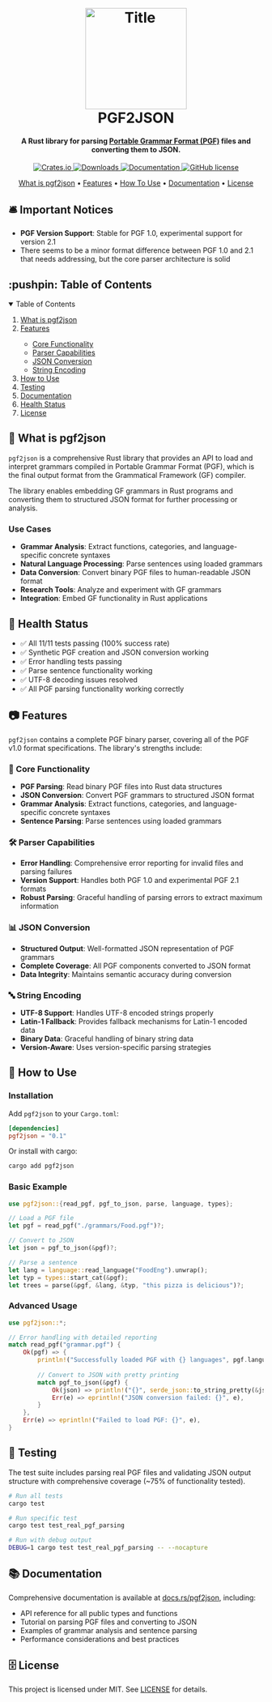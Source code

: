<a href="" id="topofpage"></a>
<h1 align="center">
  <br>
  <a href="https://www.cryptopatrick.com/projects/pgf2json">
    <img 
      src="https://github.com/cryptopatrick/factory/blob/master/img/100days/pgf2json.png" 
      alt="Title" 
      width="200"
    />
  </a>
  <br>
  PGF2JSON
  <br>
</h1>

<h4 align="center">
  A Rust library for parsing <a href="https://www.grammaticalframework.org/" target="_blank">Portable Grammar Format (PGF)</a> files and converting them to JSON.
</h4>

<p align="center">
  <a href="https://crates.io/crates/pgf2json" target="_blank">
    <img src="https://img.shields.io/crates/v/pgf2json" alt="Crates.io"/>
  </a>
  <a href="https://crates.io/crates/pgf2json" target="_blank">
    <img src="https://img.shields.io/crates/d/pgf2json" alt="Downloads"/>
  </a>
  <a href="https://docs.rs/pgf2json" target="_blank">
    <img src="https://docs.rs/pgf2json/badge.svg" alt="Documentation"/>
  </a>
  <a href="LICENSE" target="_blank">
    <img src="https://img.shields.io/github/license/sulu/sulu.svg" alt="GitHub license"/>
  </a>
</p>

<p align="center">
  <a href="#what-is-pgf2json">What is pgf2json</a> •
  <a href="#features">Features</a> •
  <a href="#how-to-use">How To Use</a> •
  <a href="#documentation">Documentation</a> •
  <a href="#license">License</a>
</p>

## 🛎 Important Notices
* **PGF Version Support**: Stable for PGF 1.0, experimental support for version 2.1
* There seems to be a minor format difference between PGF 1.0 and 2.1 that needs addressing, but the core parser architecture is solid

<!-- TABLE OF CONTENTS -->
<h2 id="table-of-contents"> :pushpin: Table of Contents</h2>

<details open="open">
  <summary>Table of Contents</summary>
  <ol>
    <li><a href="#what-is-pgf2json">What is pgf2json</a></li>
    <li><a href="#features">Features</a></li>
      <ul>
        <li><a href="#core-functionality">Core Functionality</a></li>
        <li><a href="#parser-capabilities">Parser Capabilities</a></li>
        <li><a href="#json-conversion">JSON Conversion</a></li>
        <li><a href="#string-encoding">String Encoding</a></li>
      </ul>
    <li><a href="#how-to-use">How to Use</a></li>
    <li><a href="#testing">Testing</a></li>
    <li><a href="#documentation">Documentation</a></li>
    <li><a href="#health-status">Health Status</a></li>
    <li><a href="#license">License</a></li>
  </ol>
</details>

## 🤔 What is pgf2json

`pgf2json` is a comprehensive Rust library that provides an API to load and interpret grammars compiled in Portable Grammar Format (PGF), which is the final output format from the Grammatical Framework (GF) compiler. 

The library enables embedding GF grammars in Rust programs and converting them to structured JSON format for further processing or analysis.

### Use Cases

- **Grammar Analysis**: Extract functions, categories, and language-specific concrete syntaxes
- **Natural Language Processing**: Parse sentences using loaded grammars  
- **Data Conversion**: Convert binary PGF files to human-readable JSON format
- **Research Tools**: Analyze and experiment with GF grammars
- **Integration**: Embed GF functionality in Rust applications

## 🔋 Health Status
- ✅ All 11/11 tests passing (100% success rate)
- ✅ Synthetic PGF creation and JSON conversion working
- ✅ Error handling tests passing
- ✅ Parse sentence functionality working
- ✅ UTF-8 decoding issues resolved
- ✅ All PGF parsing functionality working correctly

## 📷 Features

`pgf2json` contains a complete PGF binary parser, covering all of the PGF v1.0 format specifications. The library's strengths include:

### 🔧 Core Functionality
- **PGF Parsing**: Read binary PGF files into Rust data structures
- **JSON Conversion**: Convert PGF grammars to structured JSON format
- **Grammar Analysis**: Extract functions, categories, and language-specific concrete syntaxes
- **Sentence Parsing**: Parse sentences using loaded grammars

### 🛠 Parser Capabilities
- **Error Handling**: Comprehensive error reporting for invalid files and parsing failures
- **Version Support**: Handles both PGF 1.0 and experimental PGF 2.1 formats
- **Robust Parsing**: Graceful handling of parsing errors to extract maximum information

### 📊 JSON Conversion
- **Structured Output**: Well-formatted JSON representation of PGF grammars
- **Complete Coverage**: All PGF components converted to JSON format
- **Data Integrity**: Maintains semantic accuracy during conversion

### 🔤 String Encoding
- **UTF-8 Support**: Handles UTF-8 encoded strings properly
- **Latin-1 Fallback**: Provides fallback mechanisms for Latin-1 encoded data
- **Binary Data**: Graceful handling of binary string data
- **Version-Aware**: Uses version-specific parsing strategies

## 🚙 How to Use

### Installation

Add `pgf2json` to your `Cargo.toml`:

```toml
[dependencies]
pgf2json = "0.1"
```

Or install with cargo:

```bash
cargo add pgf2json
```

### Basic Example

```rust
use pgf2json::{read_pgf, pgf_to_json, parse, language, types};

// Load a PGF file
let pgf = read_pgf("./grammars/Food.pgf")?;

// Convert to JSON
let json = pgf_to_json(&pgf)?;

// Parse a sentence
let lang = language::read_language("FoodEng").unwrap();
let typ = types::start_cat(&pgf);
let trees = parse(&pgf, &lang, &typ, "this pizza is delicious")?;
```

### Advanced Usage

```rust
use pgf2json::*;

// Error handling with detailed reporting
match read_pgf("grammar.pgf") {
    Ok(pgf) => {
        println!("Successfully loaded PGF with {} languages", pgf.languages.len());
        
        // Convert to JSON with pretty printing
        match pgf_to_json(&pgf) {
            Ok(json) => println!("{}", serde_json::to_string_pretty(&json)?),
            Err(e) => eprintln!("JSON conversion failed: {}", e),
        }
    },
    Err(e) => eprintln!("Failed to load PGF: {}", e),
}
```

## 🧪 Testing

The test suite includes parsing real PGF files and validating JSON output structure with comprehensive coverage (~75% of functionality tested).

```bash
# Run all tests
cargo test

# Run specific test
cargo test test_real_pgf_parsing

# Run with debug output
DEBUG=1 cargo test test_real_pgf_parsing -- --nocapture
```
## 📚 Documentation

Comprehensive documentation is available at [docs.rs/pgf2json](https://docs.rs/pgf2json), including:
- API reference for all public types and functions
- Tutorial on parsing PGF files and converting to JSON
- Examples of grammar analysis and sentence parsing
- Performance considerations and best practices

## 🗄 License

This project is licensed under MIT. See [LICENSE](LICENSE) for details.